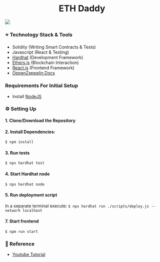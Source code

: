 <h1 align="center">ETH Daddy </h1>

<img src="https://d33wubrfki0l68.cloudfront.net/4b98f4a3c3259ea04adb9027358692a5a955f267/05acd/static/28214bb68eb5445dcb063a72535bc90c/f51a3/hero.png" >

### ⭐ Technology Stack & Tools

- Solidity (Writing Smart Contracts & Tests)
- Javascript (React & Testing)
- [Hardhat](https://hardhat.org/) (Development Framework)
- [Ethers.js](https://docs.ethers.io/v5/) (Blockchain Interaction)
- [React.js](https://reactjs.org/) (Frontend Framework)
- [OppenZeppelin Docs](https://docs.openzeppelin.com/contracts/3.x/erc721) 

### Requirements For Initial Setup
- Install [NodeJS](https://nodejs.org/en/)

### ⚙ Setting Up
#### 1. Clone/Download the Repository

#### 2. Install Dependencies:
`$ npm install`

#### 3. Run tests
`$ npx hardhat test`

#### 4. Start Hardhat node
`$ npx hardhat node`

#### 5. Run deployment script
In a separate terminal execute:
`$ npx hardhat run ./scripts/deploy.js --network localhost`

#### 7. Start frontend
`$ npm run start`

### 🧾 Reference
- [Youtube Tutorial](https://www.youtube.com/watch?v=kUTdr1dStxA&t)
